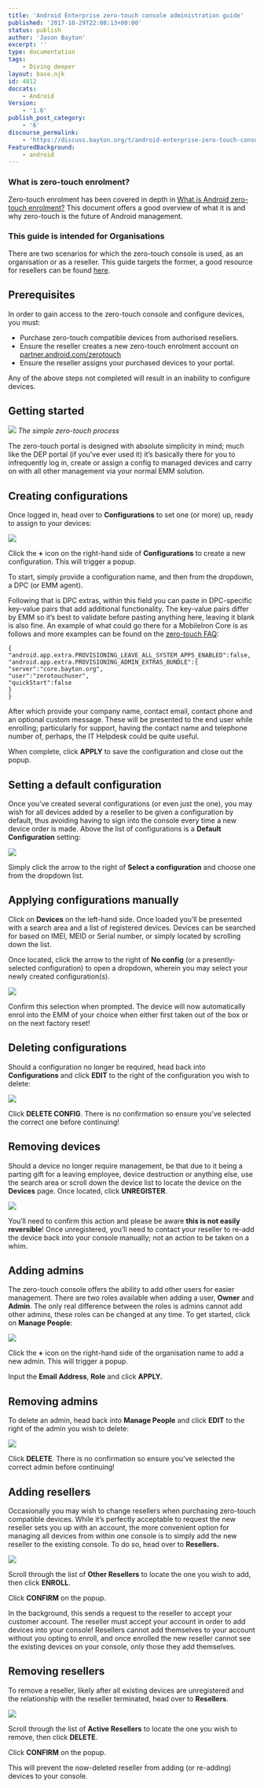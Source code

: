 ```yaml
---
title: 'Android Enterprise zero-touch console administration guide'
published: '2017-10-29T22:08:13+00:00'
status: publish
author: 'Jason Bayton'
excerpt: ''
type: documentation
tags: 
    - Diving deeper
layout: base.njk
id: 4812
doccats:
    - Android
Version:
    - '1.6'
publish_post_category:
    - '6'
discourse_permalink:
    - 'https://discuss.bayton.org/t/android-enterprise-zero-touch-console-administration-guide/32'
FeaturedBackground:
    - android
---
```

<div class="callout callout-success">

### What is zero-touch enrolment?

Zero-touch enrolment has been covered in depth in [What is Android zero-touch enrolment?](/android/what-is-android-zero-touch-enrolment/) This document offers a good overview of what it is and why zero-touch is the future of Android management.

</div><div class="callout callout-info">

### This guide is intended for Organisations

There are two scenarios for which the zero-touch console is used, as an organisation or as a reseller. This guide targets the former, a good resource for resellers can be found [here](https://developers.google.com/zero-touch/guides/portal/).

</div>

Prerequisites
-------------

In order to gain access to the zero-touch console and configure devices, you must:

- Purchase zero-touch compatible devices from authorised resellers.
- Ensure the reseller creates a new zero-touch enrolment account on [partner.android.com/zerotouch](https://partner.android.com/zerotouch)
- Ensure the reseller assigns your purchased devices to your portal.

Any of the above steps not completed will result in an inability to configure devices.

Getting started
---------------

![](https://r2_worker.bayton.workers.dev/uploads/2017/10/ScreenShot2017-10-18at3.45.10PM.png)
*The simple zero-touch process*

The zero-touch portal is designed with absolute simplicity in mind; much like the DEP portal (if you’ve ever used it) it’s basically there for you to infrequently log in, create or assign a config to managed devices and carry on with all other management via your normal EMM solution.

Creating configurations
-----------------------

Once logged in, head over to **Configurations** to set one (or more) up, ready to assign to your devices:

[![](https://r2_worker.bayton.workers.dev/uploads/2017/10/ztc_createconfig_watermark.gif)](https://r2_worker.bayton.workers.dev/uploads/2017/10/ztc_createconfig_watermark.gif)

Click the **+** icon on the right-hand side of **Configurations** to create a new configuration. This will trigger a popup.

To start, simply provide a configuration name, and then from the dropdown, a DPC (or EMM agent).

Following that is DPC extras, within this field you can paste in DPC-specific key-value pairs that add additional functionality. The key-value pairs differ by EMM so it’s best to validate before pasting anything here, leaving it blank is also fine. An example of what could go there for a MobileIron Core is as follows and more examples can be found on the [zero-touch FAQ](/android/android-enterprise-zero-touch-faq/#what-should-i-put-in-dpc-extras):

```
{
"android.app.extra.PROVISIONING_LEAVE_ALL_SYSTEM_APPS_ENABLED":false,
"android.app.extra.PROVISIONING_ADMIN_EXTRAS_BUNDLE":{
"server":"core.bayton.org",
"user":"zerotouchuser",
"quickStart":false
}
}
```

After which provide your company name, contact email, contact phone and an optional custom message. These will be presented to the end user while enrolling; particularly for support, having the contact name and telephone number of, perhaps, the IT Helpdesk could be quite useful.

When complete, click **APPLY** to save the configuration and close out the popup.

Setting a default configuration
-------------------------------

Once you’ve created several configurations (or even just the one), you may wish for all devices added by a reseller to be given a configuration by default, thus avoiding having to sign into the console every time a new device order is made. Above the list of configurations is a **Default Configuration** setting:

[![](https://r2_worker.bayton.workers.dev/uploads/2017/10/ztc_defaultconfig_watermark.gif)](https://r2_worker.bayton.workers.dev/uploads/2017/10/ztc_defaultconfig_watermark.gif)

Simply click the arrow to the right of **Select a configuration** and choose one from the dropdown list.

Applying configurations manually
--------------------------------

Click on **Devices** on the left-hand side. Once loaded you’ll be presented with a search area and a list of registered devices. Devices can be searched for based on IMEI, MEID or Serial number, or simply located by scrolling down the list.

Once located, click the arrow to the right of **No config** (or a presently-selected configuration) to open a dropdown, wherein you may select your newly created configuration(s).

[![](https://r2_worker.bayton.workers.dev/uploads/2017/10/ztc_deviceconfig_watermark.gif)](https://r2_worker.bayton.workers.dev/uploads/2017/10/ztc_deviceconfig_watermark.gif)

Confirm this selection when prompted. The device will now automatically enrol into the EMM of your choice when either first taken out of the box or on the next factory reset!

Deleting configurations
-----------------------

Should a configuration no longer be required, head back into **Configurations** and click **EDIT** to the right of the configuration you wish to delete:

[![](https://r2_worker.bayton.workers.dev/uploads/2017/10/ztc_delconfig_watermark.gif)](https://r2_worker.bayton.workers.dev/uploads/2017/10/ztc_delconfig_watermark.gif)

Click **DELETE CONFIG**. There is no confirmation so ensure you’ve selected the correct one before continuing!

Removing devices
----------------

Should a device no longer require management, be that due to it being a parting gift for a leaving employee, device destruction or anything else, use the search area or scroll down the device list to locate the device on the **Devices** page. Once located, click **UNREGISTER**.

[![](https://r2_worker.bayton.workers.dev/uploads/2017/10/ztc_deviceunregister_watermark.gif)](https://r2_worker.bayton.workers.dev/uploads/2017/10/ztc_deviceunregister_watermark.gif)

You’ll need to confirm this action and please be aware **this is not easily reversible**! Once unregistered, you’ll need to contact your reseller to re-add the device back into your console manually; not an action to be taken on a whim.

Adding admins
-------------

The zero-touch console offers the ability to add other users for easier management. There are two roles available when adding a user, **Owner** and **Admin**. The only real difference between the roles is admins cannot add other admins, these roles can be changed at any time. To get started, click on **Manage People**:

[![](https://r2_worker.bayton.workers.dev/uploads/2017/10/ztc_addadmin_watermark.gif)](https://r2_worker.bayton.workers.dev/uploads/2017/10/ztc_addadmin_watermark.gif)

Click the **+** icon on the right-hand side of the organisation name to add a new admin. This will trigger a popup.

Input the **Email Address**, **Role** and click **APPLY.**

Removing admins
---------------

To delete an admin, head back into **Manage People** and click **EDIT** to the right of the admin you wish to delete:

[![](https://r2_worker.bayton.workers.dev/uploads/2017/10/ztc_deladmin_watermark.gif)](https://r2_worker.bayton.workers.dev/uploads/2017/10/ztc_deladmin_watermark.gif)

Click **DELETE**. There is no confirmation so ensure you’ve selected the correct admin before continuing!

Adding resellers
----------------

Occasionally you may wish to change resellers when purchasing zero-touch compatible devices. While it’s perfectly acceptable to request the new reseller sets you up with an account, the more convenient option for managing all devices from within one console is to simply add the new reseller to the existing console. To do so, head over to **Resellers.**

[![](https://r2_worker.bayton.workers.dev/uploads/2017/10/ztc_addreseller_watermark.gif)](https://r2_worker.bayton.workers.dev/uploads/2017/10/ztc_addreseller_watermark.gif)

Scroll through the list of **Other Resellers** to locate the one you wish to add, then click **ENROLL**.

Click **CONFIRM** on the popup.

In the background, this sends a request to the reseller to accept your customer account. The reseller must accept your account in order to add devices into your console! Resellers cannot add themselves to your account without you opting to enroll, and once enrolled the new reseller cannot see the existing devices on your console, only those they add themselves.

Removing resellers
------------------

To remove a reseller, likely after all existing devices are unregistered and the relationship with the reseller terminated, head over to **Resellers**.

[![](https://r2_worker.bayton.workers.dev/uploads/2017/10/ztc_delreseller_watermark.gif)](https://r2_worker.bayton.workers.dev/uploads/2017/10/ztc_delreseller_watermark.gif)

Scroll through the list of **Active Resellers** to locate the one you wish to remove, then click **DELETE**.

Click **CONFIRM** on the popup.

This will prevent the now-deleted reseller from adding (or re-adding) devices to your console.